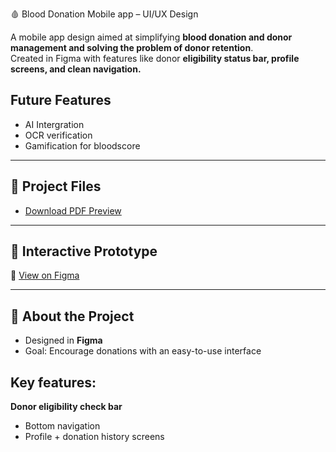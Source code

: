  🩸 Blood Donation Mobile app – UI/UX Design

A mobile app design aimed at simplifying **blood donation and donor management and solving the problem of donor retention**.  
Created in Figma with features like donor **eligibility status bar, profile screens, and clean navigation.**
## Future Features
- AI Intergration
- OCR verification
- Gamification for bloodscore

---

## 📂 Project Files
- [Download PDF Preview](https://github.com/Arsen1233/PULSE_A-Mobile-App-for-Blood-donation_UI-UX/commit/1777ed93e19417461d5c53f3969a05d47ab24427)

---

## 🎨 Interactive Prototype
🔗 [View on Figma](https://www.figma.com/design/FedJDOEhQD2G2CgfkR9c9M/BLOOD-APP?node-id=0-1&t=MKUO6hnG2Hl5WEGV-1)

---

## 📌 About the Project
- Designed in **Figma**
- Goal: Encourage donations with an easy-to-use interface
## Key features:
  **Donor eligibility check bar**
  - Bottom navigation
  - Profile + donation history screens
